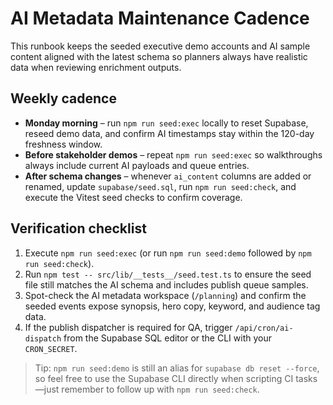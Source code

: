 # AI Metadata Maintenance Cadence

This runbook keeps the seeded executive demo accounts and AI sample content aligned with the latest schema so planners always have realistic data when reviewing enrichment outputs.

## Weekly cadence
- **Monday morning** – run `npm run seed:exec` locally to reset Supabase, reseed demo data, and confirm AI timestamps stay within the 120-day freshness window.
- **Before stakeholder demos** – repeat `npm run seed:exec` so walkthroughs always include current AI payloads and queue entries.
- **After schema changes** – whenever `ai_content` columns are added or renamed, update `supabase/seed.sql`, run `npm run seed:check`, and execute the Vitest seed checks to confirm coverage.

## Verification checklist
1. Execute `npm run seed:exec` (or run `npm run seed:demo` followed by `npm run seed:check`).
2. Run `npm test -- src/lib/__tests__/seed.test.ts` to ensure the seed file still matches the AI schema and includes publish queue samples.
3. Spot-check the AI metadata workspace (`/planning`) and confirm the seeded events expose synopsis, hero copy, keyword, and audience tag data.
4. If the publish dispatcher is required for QA, trigger `/api/cron/ai-dispatch` from the Supabase SQL editor or the CLI with your `CRON_SECRET`.

> Tip: `npm run seed:demo` is still an alias for `supabase db reset --force`, so feel free to use the Supabase CLI directly when scripting CI tasks—just remember to follow up with `npm run seed:check`.
